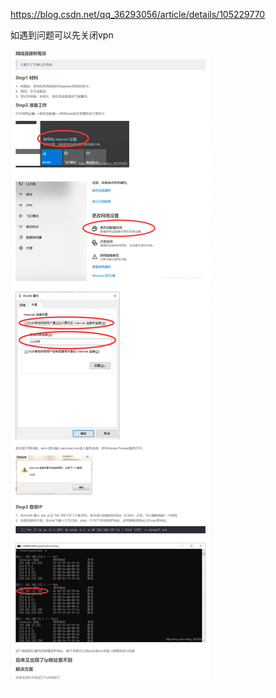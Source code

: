 https://blog.csdn.net/qq_36293056/article/details/105229770

如遇到问题可以先关闭vpn

![](images/2021-10-09-17-55-32.png)